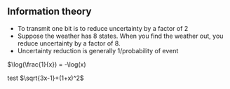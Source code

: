 ## Information theory

- To transmit one bit is to reduce uncertainty by a factor of 2
- Suppose the weather has 8 states. When you find the weather out, you reduce uncertainty by a factor of 8.
- Uncertainty reduction is generally 1/probability of event

$\log(\frac{1}{x}) = -\log(x)

test $\sqrt{3x-1}+(1+x)^2$